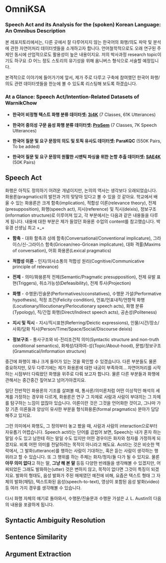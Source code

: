 # OmniKSA
### Speech Act and its Analysis for the (spoken) Korean Language: An Omnibus Description

본 레포지토리에서는, 다른 곳에서 잘 다루어지지 않는 한국어의 화행/의도 파악 및 분석에 관한 자연어처리 데이터셋들을 소개하고자 합니다. 언어철학적으로도 오래 연구된 주제인 동시에 산업적으로도 활용성이 높은 내용이지요. 저의 박사과정 research topic이기도 하구요 :D 어느 정도 스토리의 유기성을 위해 옴니버스 형식으로 서술할 예정입니다. 

본격적으로 이야기에 들어가기에 앞서, 제가 주로 다루고 구축에 참여했던 한국어 화행/의도 관련 데이터셋들을 한눈에 볼 수 있도록 리스팅해 보도록 하겠습니다.

### At a Glance: Speech Act/Intention-Related Datasets of WarnikChow

- **한국어 비정형 텍스트 화행 분류 데이터셋: [3i4K](https://github.com/warnikchow/3i4k)**  (7 Classes, 61K Utterances)

- **한국어 중의성 구문 음성 화행 분류 데이터셋: [ProSem](https://github.com/warnikchow/prosem)** (7 Classes, 7K Speech Utterances)

- **한국어 질문 및 요구 문장의 의도 및 토픽 유사도 데이터셋: ParaKQC** (550K Pairs, To be added)

- **한국어 질문 및 요구 문장의 원활한 시맨틱 파싱을 위한 논항 추출 데이터셋: [SAE4K](https://github.com/warnikchow/sae4k)** (50K Pairs)

## Speech Act

화행은 아직도 정의하기 어려운 개념이지만, 논의의 역사는 생각보다 오래되었습니다. 화용론(pragmatics)의 발전과 거의 맞닿아 있다고 볼 수 있을 것 같아요. 학교에서 배울 수 있는 화용론은 크게 함축(implication), 적합성 이론(relevance theory), 전제(presupposition), 화행(speech act), 지시(reference) 및 직시(deixis), 정보구조(information structure)로 이루어져 있고, 각 부분에서는 다음과 같은 내용들을 다루게 됩니다. 내용에 대한 부분은 제가 들었던 화용론 수업의 content를 참고했습니다. 박유경 선생님 최고 +_+

- **함축** - 대화 함축과 상례 함축(Conversational/Conventional implicature), 그라이스/신-그라이스 함축(Gricean/neo-Gricean implicature), 대화 격률(Maxims of conversation), 어휘 화용론(Lexical pragmatics)

- **적합성 이론** - 인지/의사소통의 적합성 원리(Cognitive/Communicative principle of relevance)

- **전제** - 의미/화용론적 전제(Semantic/Pragmatic presupposition), 전제 유발 표현(Triggers), 취소가능성(Defeasibility), 전제 투사(Projection)

- **화행** - 수행문/진술문(Performatives/cconstatives), 수행문 가설(Performative hypothesis), 적정 조건(Felicity condition), 언표/언표내적/언향적 화행(Locutionary/Illocutionary/Perlocutionary speech acts), 화행 분류(Typology), 직/간접 화행(Direct/Indirect speech acts), 공손성(Politeness)

- **지시 및 직시** - 지시/직시표현(Referring/Deictic expressions), 인물/시간/장소/사회/담화 직시(Person/Time/Space/Social/Discourse deixis)

- **정보구조** - 통사구조와 비-진리조건적 의미(Syntactic structure and non-truth conditional semantics), 화제성/대하여-성(Topic/About-hood), 문법/정보구조(Grammatical/Information structure)

중간에 화행이 꽤나 크게 들어가 있는 것을 확인할 수 있겠습니다. 다른 부분들도 물론 중요하지만, 모두 다루기에는 제가 화용론에 대한 내공이 부족하여... 자연어처리를 시작하는 시점부터 다뤄왔던 화행을 위주로 다뤄 보고자 합니다. 물론 다른 부분들과 화행에 관해서는 중간중간 짚어보고 넘어가야겠지요.

일단 전반적인 화용론의 기조를 살펴볼 때, 통사론/의미론처럼 어떤 이상적인 해석의 세계를 가정하는 경우와 다르게, 화용론은 연구 그 자체로 사람과 사람이 부대끼는 그 자체를 탐구하는 느낌이 없잖아 있습니다. 이론이란 것은 그것을 언어화한 것이고, 그나마 가장 기존 이론들과 양상이 유사한 부분을 형식화용론(formal pragmatics) 분야가 담당해주고 있지요.

그런 의미에서 화행도, 그 정의부터 놓고 봤을 때, 사람과 사람의 interaction으로부터 자유롭기 어렵습니다. Speech act라는 단어를 곱씹어 보면, Speech는 내가 혼자 하는 말일 수도 있고 남한테 하는 말일 수도 있지만 어떤 경우이든 화자와 청자를 가정하게 되겠지요. 비록 어떤 의미를 전달하려는 목적이 아니라고 해도요. Act라는 것은 비슷한 맥락에서, 그 발화(utterance)를 행하는 사람이 기대하는, 혹은 듣는 사람이 생각하는 행위라고 할 수 있습니다. 또 그 행위를 하는 주체는 화자/청자/둘 다가 될 수 있지요. 물론 **아무 의미 없다**고 하는 말, **그냥 해 본 말** 등등 다양한 반례들을 생각해볼 수 있겠지만, 어찌되었든 그래도 발화하는(utter) 것은 변하지 않고, 목적이 없다면 그것이 특징이 되겠지요. 발화의 형태도, 음성 발화가 주된 매체였던 예전에 비해, 요즘은 텍스트 형태 그 자체의 발화(채팅), 텍스트화된 음성(speech-to-text), 영상이 포함된 음성 발화(video) 등 여러 가지 경우를 생각해볼 수 있습니다.

다시 화행 자체의 얘기로 돌아와서, 수행문/진술문과 수행문 가설은 J. L. Austin의 다음의 내용을 포괄하게 됩니다.

## Syntactic Ambiguity Resolution

## Sentence Similarity

## Argument Extraction

